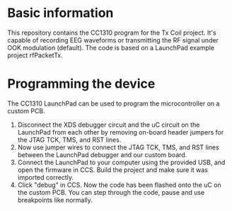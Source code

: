 # Basic information
This repository contains the CC1310 program for the Tx Coil project. It's capable of recording EEG waveforms or transmitting the RF signal under OOK modulation (default). The code is based on a LaunchPad example project rfPacketTx.
# Programming the device
The CC1310 LaunchPad can be used to program the microcontroller on a custom PCB. 
1. Disconnect the XDS debugger circuit and the uC circuit on the LaunchPad from each other by removing on-board header jumpers for the JTAG TCK, TMS, and RST lines.
2. Now use jumper wires to connect the JTAG TCK, TMS, and RST lines between the LaunchPad debugger and our custom board.
3. Connect the LaunchPad to your computer using the provided USB, and open the firmware in CCS. Build the project and make sure it was imported correctly.
4. Click "debug" in CCS. Now the code has been flashed onto the uC on the custom PCB. You can step through the code, pause and use breakpoints like normally.

